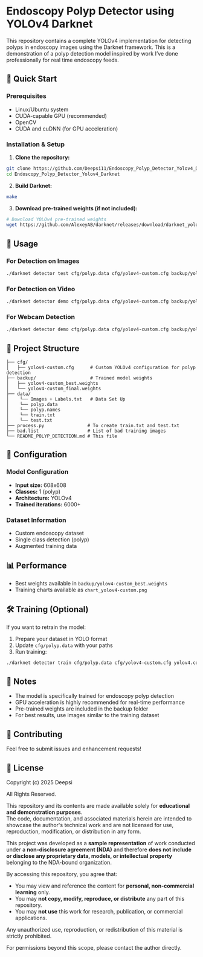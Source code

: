 # Endoscopy Polyp Detector using YOLOv4 Darknet

This repository contains a complete YOLOv4 implementation for detecting polyps in endoscopy images using the Darknet framework. This is a demonstration of a polyp detection model inspired by work I’ve done professionally for real time endoscopy feeds. 

## 🚀 Quick Start

### Prerequisites
- Linux/Ubuntu system
- CUDA-capable GPU (recommended)
- OpenCV
- CUDA and cuDNN (for GPU acceleration)

### Installation & Setup

1. **Clone the repository:**
```bash
git clone https://github.com/Deepsi11/Endoscopy_Polyp_Detector_Yolov4_Darknet.git
cd Endoscopy_Polyp_Detector_Yolov4_Darknet
```

2. **Build Darknet:**
```bash
make
```

3. **Download pre-trained weights (if not included):**
```bash
# Download YOLOv4 pre-trained weights
wget https://github.com/AlexeyAB/darknet/releases/download/darknet_yolo_v3_optimal/yolov4.conv.137
```

## 🎯 Usage

### For Detection on Images
```bash
./darknet detector test cfg/polyp.data cfg/yolov4-custom.cfg backup/yolov4-custom_best.weights data/test_image.jpg
```

### For Detection on Video
```bash
./darknet detector demo cfg/polyp.data cfg/yolov4-custom.cfg backup/yolov4-custom_best.weights test_video.mp4
```

### For Webcam Detection
```bash
./darknet detector demo cfg/polyp.data cfg/yolov4-custom.cfg backup/yolov4-custom_best.weights
```

## 📁 Project Structure

```
├── cfg/
│   ├── yolov4-custom.cfg      # Custom YOLOv4 configuration for polyp detection
├── backup/                    # Trained model weights
│   ├── yolov4-custom_best.weights
│   └── yolov4-custom_final.weights
├── data/
│    └── Images + Labels.txt   # Data Set Up
│    └── polyp.data
│    └── polyp.names
│    └── train.txt
│    └── test.txt
├── process.py                # To create train.txt and test.txt
├── bad.list                  # List of bad training images
└── README_POLYP_DETECTION.md # This file
```

## 🔧 Configuration

### Model Configuration
- **Input size:** 608x608
- **Classes:** 1 (polyp)
- **Architecture:** YOLOv4
- **Trained iterations:** 6000+

### Dataset Information
- Custom endoscopy dataset
- Single class detection (polyp)
- Augmented training data

## 📊 Performance
- Best weights available in `backup/yolov4-custom_best.weights`
- Training charts available as `chart_yolov4-custom.png`

## 🛠️ Training (Optional)

If you want to retrain the model:

1. Prepare your dataset in YOLO format
2. Update `cfg/polyp.data` with your paths
3. Run training:
```bash
./darknet detector train cfg/polyp.data cfg/yolov4-custom.cfg yolov4.conv.137
```

## 📝 Notes

- The model is specifically trained for endoscopy polyp detection
- GPU acceleration is highly recommended for real-time performance
- Pre-trained weights are included in the backup folder
- For best results, use images similar to the training dataset

## 🤝 Contributing

Feel free to submit issues and enhancement requests!

## 📄 License

Copyright (c) 2025 Deepsi

All Rights Reserved.

This repository and its contents are made available solely for **educational and demonstration purposes**.  
The code, documentation, and associated materials herein are intended to showcase the author's technical work and are not licensed for use, reproduction, modification, or distribution in any form.

This project was developed as a **sample representation** of work conducted under a **non-disclosure agreement (NDA)** and therefore **does not include or disclose any proprietary data, models, or intellectual property** belonging to the NDA-bound organization.

By accessing this repository, you agree that:
- You may view and reference the content for **personal, non-commercial learning** only.
- You may **not copy, modify, reproduce, or distribute** any part of this repository.
- You may **not use** this work for research, publication, or commercial applications.

Any unauthorized use, reproduction, or redistribution of this material is strictly prohibited.

For permissions beyond this scope, please contact the author directly.
